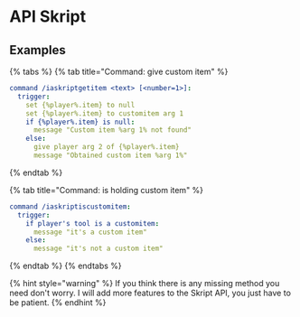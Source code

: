 # API Skript

## Examples

{% tabs %}
{% tab title="Command: give custom item" %}
```yaml
command /iaskriptgetitem <text> [<number=1>]:
  trigger:
    set {%player%.item} to null
    set {%player%.item} to customitem arg 1
    if {%player%.item} is null:
      message "Custom item %arg 1% not found"
    else:
      give player arg 2 of {%player%.item}
      message "Obtained custom item %arg 1%"
```
{% endtab %}

{% tab title="Command: is holding custom item" %}
```yaml
command /iaskriptiscustomitem:
  trigger:
    if player's tool is a customitem:
      message "it's a custom item"
    else:
      message "it's not a custom item"
```
{% endtab %}
{% endtabs %}

{% hint style="warning" %}
If you think there is any missing method you need don't worry. I will add more features to the Skript API, you just have to be patient.
{% endhint %}

